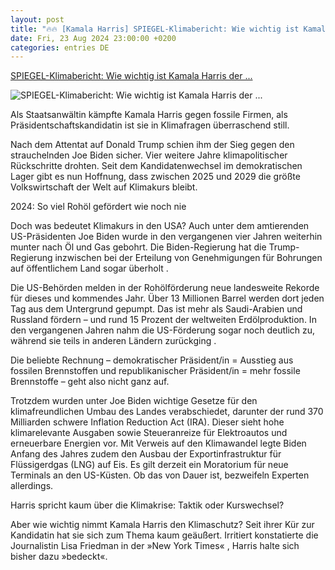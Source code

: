 ```yaml
---
layout: post
title: "🔥🔥 [Kamala Harris] SPIEGEL-Klimabericht: Wie wichtig ist Kamala Harris der ..."
date: Fri, 23 Aug 2024 23:00:00 +0200
categories: entries DE
---
```

[SPIEGEL-Klimabericht: Wie wichtig ist Kamala Harris der ...](https://www.spiegel.de/wissenschaft/mensch/usa-wie-wichtig-ist-kamala-harris-der-klimaschutz-wirklich-a-f05a14d4-8b18-42c4-8d73-197f796e38ea)

![SPIEGEL-Klimabericht: Wie wichtig ist Kamala Harris der ...](https://cdn.prod.www.spiegel.de/images/3992da5c-280a-435b-8937-31b6213d7174_w1200_r1.778_fpx40.66_fpy55.jpg)

Als Staatsanwältin kämpfte Kamala Harris gegen fossile Firmen, als Präsidentschaftskandidatin ist sie in Klimafragen überraschend still.

Nach dem Attentat auf Donald Trump schien ihm der Sieg gegen den strauchelnden Joe Biden sicher. Vier weitere Jahre klimapolitischer Rückschritte drohten. Seit dem Kandidatenwechsel im demokratischen Lager gibt es nun Hoffnung, dass zwischen 2025 und 2029 die größte Volkswirtschaft der Welt auf Klimakurs bleibt.

2024: So viel Rohöl gefördert wie noch nie

Doch was bedeutet Klimakurs in den USA? Auch unter dem amtierenden US-Präsidenten Joe Biden wurde in den vergangenen vier Jahren weiterhin munter nach Öl und Gas gebohrt. Die Biden-Regierung hat die Trump-Regierung inzwischen bei der Erteilung von Genehmigungen für Bohrungen auf öffentlichem Land sogar überholt .

Die US-Behörden melden in der Rohölförderung neue landesweite Rekorde für dieses und kommendes Jahr. Über 13 Millionen Barrel werden dort jeden Tag aus dem Untergrund gepumpt. Das ist mehr als Saudi-Arabien und Russland fördern – und rund 15 Prozent der weltweiten Erdölproduktion. In den vergangenen Jahren nahm die US-Förderung sogar noch deutlich zu, während sie teils in anderen Ländern zurückging .

Die beliebte Rechnung – demokratischer Präsident/in = Ausstieg aus fossilen Brennstoffen und republikanischer Präsident/in = mehr fossile Brennstoffe – geht also nicht ganz auf.

Trotzdem wurden unter Joe Biden wichtige Gesetze für den klimafreundlichen Umbau des Landes verabschiedet, darunter der rund 370 Milliarden schwere Inflation Reduction Act (IRA). Dieser sieht hohe klimarelevante Ausgaben sowie Steueranreize für Elektroautos und erneuerbare Energien vor. Mit Verweis auf den Klimawandel legte Biden Anfang des Jahres zudem den Ausbau der Exportinfrastruktur für Flüssigerdgas (LNG) auf Eis. Es gilt derzeit ein Moratorium für neue Terminals an den US-Küsten. Ob das von Dauer ist, bezweifeln Experten allerdings.

Harris spricht kaum über die Klimakrise: Taktik oder Kurswechsel?

Aber wie wichtig nimmt Kamala Harris den Klimaschutz? Seit ihrer Kür zur Kandidatin hat sie sich zum Thema kaum geäußert. Irritiert konstatierte die Journalistin Lisa Friedman in der »New York Times« , Harris halte sich bisher dazu »bedeckt«.


